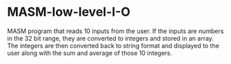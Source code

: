 # MASM-low-level-I-O

MASM program that reads 10 inputs from the user. If the inputs are numbers in the 32 bit range, they are converted to integers and stored in an array.
The integers are then converted back to string format and displayed to the user along with the sum and average of those 10 integers.
